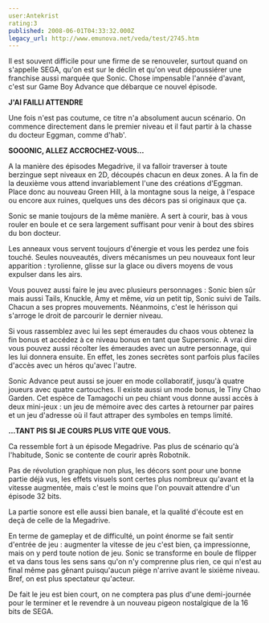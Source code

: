 ```yaml
---
user:Antekrist
rating:3
published: 2008-06-01T04:33:32.000Z
legacy_url: http://www.emunova.net/veda/test/2745.htm
---
```

Il est souvent difficile pour une firme de se renouveler, surtout quand on s'appelle SEGA, qu'on est sur le déclin et qu'on veut dépoussiérer une franchise aussi marquée que Sonic. Chose impensable l'année d'avant, c'est sur Game Boy Advance que débarque ce nouvel épisode.  

  

**J'AI FAILLI ATTENDRE**  

Une fois n'est pas coutume, ce titre n'a absolument aucun scénario. On commence directement dans le premier niveau et il faut partir à la chasse du docteur Eggman, comme d'hab'.  

  

**SOOONIC, ALLEZ ACCROCHEZ-VOUS...**  

A la manière des épisodes Megadrive, il va falloir traverser à toute berzingue sept niveaux en 2D, découpés chacun en deux zones. A la fin de la deuxième vous attend invariablement l'une des créations d'Eggman. Place donc au nouveau Green Hill, à la montagne sous la neige, à l'espace ou encore aux ruines, quelques uns des décors pas si originaux que ça.  

Sonic se manie toujours de la même manière. A sert à courir, bas à vous rouler en boule et ce sera largement suffisant pour venir à bout des sbires du bon docteur.  

Les anneaux vous servent toujours d'énergie et vous les perdez une fois touché. Seules nouveautés, divers mécanismes un peu nouveaux font leur apparition : tyrolienne, glisse sur la glace ou divers moyens de vous expulser dans les airs.  

Vous pouvez aussi faire le jeu avec plusieurs personnages : Sonic bien sûr mais aussi Tails, Knuckle, Amy et même, _via_ un petit tip, Sonic suivi de Tails. Chacun a ses propres mouvements. Néanmoins, c'est le hérisson qui s'arroge le droit de parcourir le dernier niveau.  

Si vous rassemblez avec lui les sept émeraudes du chaos vous obtenez la fin bonus et accédez à ce niveau bonus en tant que Supersonic. A vrai dire vous pouvez aussi récolter les émeraudes avec un autre personnage, qui les lui donnera ensuite. En effet, les zones secrètes sont parfois plus faciles d'accès avec un héros qu'avec l'autre.  

Sonic Advance peut aussi se jouer en mode collaboratif, jusqu'à quatre joueurs avec quatre cartouches. Il existe aussi un mode bonus, le Tiny Chao Garden. Cet espèce de Tamagochi un peu chiant vous donne aussi accès à deux mini-jeux : un jeu de mémoire avec des cartes à retourner par paires et un jeu d'adresse où il faut attraper des symboles en temps limité.  

  

**...TANT PIS SI JE COURS PLUS VITE QUE VOUS.**  

Ca ressemble fort à un épisode Megadrive. Pas plus de scénario qu'à l'habitude, Sonic se contente de courir après Robotnik.  

Pas de révolution graphique non plus, les décors sont pour une bonne partie déjà vus, les effets visuels sont certes plus nombreux qu'avant et la vitesse augmentée, mais c'est le moins que l'on pouvait attendre d'un épisode 32 bits.  

La partie sonore est elle aussi bien banale, et la qualité d'écoute est en deçà de celle de la Megadrive.  

En terme de gameplay et de difficulté, un point énorme se fait sentir d'entrée de jeu : augmenter la vitesse de jeu c'est bien, ça impressionne, mais on y perd toute notion de jeu. Sonic se transforme en boule de flipper et va dans tous les sens sans qu'on n'y comprenne plus rien, ce qui n'est au final même pas gênant puisqu'aucun piège n'arrive avant le sixième niveau. Bref, on est plus spectateur qu'acteur.  

De fait le jeu est bien court, on ne comptera pas plus d'une demi-journée pour le terminer et le revendre à un nouveau pigeon nostalgique de la 16 bits de SEGA.